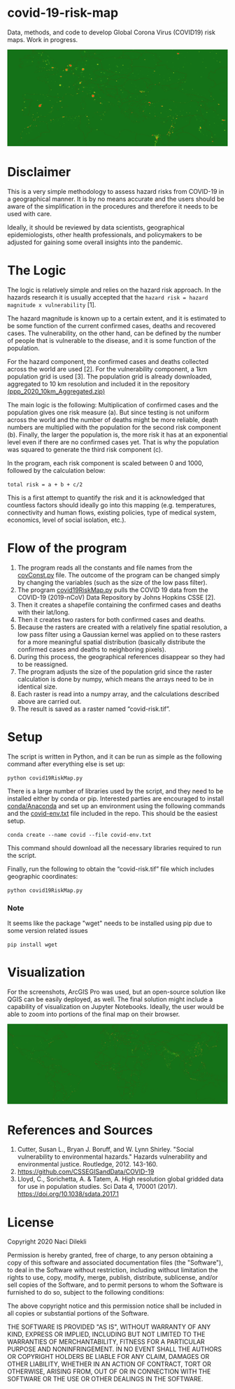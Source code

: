 # covid-19-risk-map
Data, methods, and code to develop Global Corona Virus (COVID19) risk maps. Work in progress.

![](images/zoomed-risk-map.png)

# Disclaimer
This is a very simple methodology to assess hazard risks from COVID-19 in a geographical manner. 
It is by no means accurate and the users should be aware of the simplification in the procedures and therefore it needs to be used with care.

Ideally, it should be reviewed by data scientists, geographical epidemiologists, other health professionals, and policymakers to be adjusted for gaining some overall insights into the pandemic.

# The Logic

The logic is relatively simple and relies on the hazard risk approach. In the hazards research it is usually accepted that the `hazard risk = hazard magnitude x vulnerability` [1].

The hazard magnitude is known up to a certain extent, and it is estimated to be some function of the current confirmed cases, deaths and recovered cases. The vulnerability, on the other hand, can be defined by the number of people that is vulnerable to the disease, and it is some function of the population.

For the hazard component, the confirmed cases and deaths collected across the world are used [2]. For the vulnerability component, a 1km population grid is used [3]. The population grid is already downloaded, aggregated to 10 km resolution and included it in the repository [(ppp_2020_10km_Aggregated.zip)](ppp_2020_10km_Aggregated.zip)

The main logic is the following: Multiplication of confirmed cases and the population gives one risk measure (a). But since testing is not uniform across the world and the number of deaths might be more reliable, death numbers are multiplied with the population for the second risk component (b). Finally, the larger the population is, the more risk it has at an exponential level even if there are no confirmed cases yet. That is why the population was squared to generate the third risk component (c).

In the program, each risk component is scaled between 0 and 1000, followed by the calculation below:

`total risk = a + b + c/2`

This is a first attempt to quantify the risk and it is acknowledged that countless factors should ideally go into this mapping (e.g. temperatures, connectivity and human flows, existing policies, type of medical system, economics, level of social isolation, etc.).

# Flow of the program

1. The program reads all the constants and file names from the [covConst.py](covConst.py) file. The outcome of the program can be changed simply by changing the variables (such as the size of the low pass filter).
2. The program [covid19RiskMap.py](covid19RiskMap.py) pulls the COVID 19 data from the COVID-19 (2019-nCoV) Data Repository by Johns Hopkins CSSE [2].
3. Then it creates a shapefile containing the confirmed cases and deaths with their lat/long.
4. Then it creates two rasters for both confirmed cases and deaths.
5. Because the rasters are created with a relatively fine spatial resolution, a low pass filter using a Gaussian kernel was applied on to these rasters for a more meaningful spatial distribution (basically distribute the confirmed cases and deaths to neighboring pixels).
6. During this process, the geographical references disappear so they had to be reassigned.
7. The program adjusts the size of the population grid since the raster calculation is done by numpy, which means the arrays need to be in identical size.
8. Each raster is read into a numpy array, and the calculations described above are carried out.
9. The result is saved as a raster named “covid-risk.tif”.

# Setup
The script is written in Python, and it can be run as simple as the following command after everything else is set up:

`python covid19RiskMap.py`

There is a large number of libraries used by the script, and they need to be installed either by conda or pip. Interested parties are encouraged to install [conda/Anaconda](https://docs.conda.io/projects/conda/en/latest/user-guide/install/) and set up an environment using the following commands and the [covid-env.txt](covid-env.txt) file included in the repo. This should be the easiest setup.

`conda create --name covid --file covid-env.txt`

This command should download all the necessary libraries required to run the script.

Finally, run the following to obtain the “covid-risk.tif” file which includes geographic coordinates:

`python covid19RiskMap.py`

### Note
It seems like the package "wget" needs to be installed using pip due to some version related issues

`pip install wget`

# Visualization

For the screenshots, ArcGIS Pro was used, but an open-source solution like QGIS can be easily deployed, as well.  The final solution might include a capability of visualization on Jupyter Notebooks. Ideally, the user would be able to zoom into portions of the final map on their browser.

![](images/covid-19-risk-map.png)

# References and Sources
1. Cutter, Susan L., Bryan J. Boruff, and W. Lynn Shirley. "Social vulnerability to environmental hazards." Hazards vulnerability and environmental justice. Routledge, 2012. 143-160.
2. https://github.com/CSSEGISandData/COVID-19
3. Lloyd, C., Sorichetta, A. & Tatem, A. High resolution global gridded data for use in population studies. Sci Data 4, 170001 (2017). https://doi.org/10.1038/sdata.2017.1

# License

Copyright 2020 Naci Dilekli

Permission is hereby granted, free of charge, to any person obtaining a copy of this software and associated documentation files (the "Software"), to deal in the Software without restriction, including without limitation the rights to use, copy, modify, merge, publish, distribute, sublicense, and/or sell copies of the Software, and to permit persons to whom the Software is furnished to do so, subject to the following conditions:

The above copyright notice and this permission notice shall be included in all copies or substantial portions of the Software.

THE SOFTWARE IS PROVIDED "AS IS", WITHOUT WARRANTY OF ANY KIND, EXPRESS OR IMPLIED, INCLUDING BUT NOT LIMITED TO THE WARRANTIES OF MERCHANTABILITY, FITNESS FOR A PARTICULAR PURPOSE AND NONINFRINGEMENT. IN NO EVENT SHALL THE AUTHORS OR COPYRIGHT HOLDERS BE LIABLE FOR ANY CLAIM, DAMAGES OR OTHER LIABILITY, WHETHER IN AN ACTION OF CONTRACT, TORT OR OTHERWISE, ARISING FROM, OUT OF OR IN CONNECTION WITH THE SOFTWARE OR THE USE OR OTHER DEALINGS IN THE SOFTWARE.
